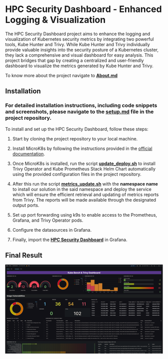 # **HPC Security Dashboard - Enhanced Logging & Visualization**

The HPC Security Dashboard project aims to enhance the logging and visualization of Kubernetes security metrics by integrating two powerful tools, Kube Hunter and Trivy. While Kube Hunter and Trivy individually provide valuable insights into the security posture of a Kubernetes cluster, they lack a comprehensive and visual dashboard for easy analysis. This project bridges that gap by creating a centralized and user-friendly dashboard to visualize the metrics generated by Kube Hunter and Trivy.

To know more about the project navigate to [**About.md**](docs/about.md)

## **Installation**

### **For detailed installation instructions, including code snippets and screenshots, please navigate to the [setup.md](docs/setup.md) file in the project repository.**

To install and set up the HPC Security Dashboard, follow these steps:

1. Start by cloning the project repository to your local machine.

2. Install MicroK8s by following the instructions provided in the [official documentation](https://microk8s.io/docs/getting-started).

3. Once MicroK8s is installed, run the script [**update_deploy.sh**](scripts/update_deploy.sh) to install Trivy Operator and Kube Prometheus Stack Helm Chart automatically using the provided configuration files in the project repository.

4. After this run the script [**metrics_update.sh**](scripts/metrics_update.sh) with the **namespace name** to install our solution in the said namespace and deploy the service which will ensure the efficient retrieval and updating of metrics reports from Trivy. The reports will be made available through the designated output ports.

5. Set up port forwarding using k9s to enable access to the Prometheus, Grafana, and Trivy Operator pods.

6. Configure the datasources in Grafana.

9. Finally, import the [**HPC Security Dashboard**](Grafana/CIS%20FINALIZED-1686071432950.json) in Grafana.

## Final Result

![HPC Security Dashboard](https://github.com/AP-XD/HPE-CTY-HPC-Security-Dashboard/blob/d48f42424216fca9c104676d0265d1cfd4eee6d9/images/final%20result.png)

